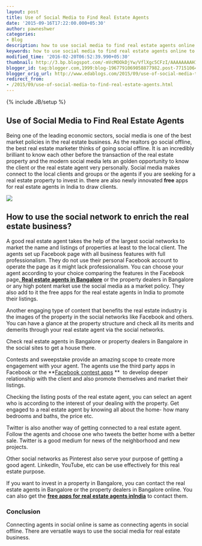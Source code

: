 ```yaml
---
layout: post
title: Use of Social Media to Find Real Estate Agents
date: '2015-09-16T17:22:00.000+05:30'
author: pawneshwer
categories:
- Blog
description: how to use social media to find real estate agents online to grow up your business,earn money from social media by growing your clients
keywords: how to use social media to find real estate agents online to grow up your business,earn money from social media by growing your clients
modified_time: '2016-02-20T06:52:39.990+05:30'
thumbnail: http://3.bp.blogspot.com/-mVcMOOkDjYw/VflXgc5CFzI/AAAAAAAAH1U/x0wGluvHM3w/s72-c/a.png
blogger_id: tag:blogger.com,1999:blog-1967791069058877982.post-7715106407270642508
blogger_orig_url: http://www.edablogs.com/2015/09/use-of-social-media-to-find-real-estate-agents.html
redirect_from:
- /2015/09/use-of-social-media-to-find-real-estate-agents.html
---
```


{% include JB/setup %}

## Use of Social Media to Find Real Estate Agents

Being one of the leading economic sectors, social media is one of the best market policies in the real estate business. As the realtors go social offline, the best real estate marketer thinks of going social offline. It is an incredibly brilliant to know each other before the transaction of the real estate property and the modern social media lets an golden opportunity to know the client or the real estate agent very personally. Social media makes connect to the local clients and groups or the agents if you are seeking for a real estate property to invest in. there are also newly innovated **free** apps for real estate agents in India to draw clients.

[![](http://3.bp.blogspot.com/-mVcMOOkDjYw/VflXgc5CFzI/AAAAAAAAH1U/x0wGluvHM3w/s320/a.png)](http://3.bp.blogspot.com/-mVcMOOkDjYw/VflXgc5CFzI/AAAAAAAAH1U/x0wGluvHM3w/s1600/a.png)

## **How to use the social network to enrich the real estate business?**

A good real estate agent takes the help of the largest social networks to market the name and listings of properties at least to the local client. The agents set up Facebook page with all business features with full professionalism. They do not use their personal Facebook account to operate the page as it might lack professionalism. You can choose your agent according to your choice comparing the features in the Facebook page[. **Real estate agents in Bangalore**](https://housing.com/in/agents/bangalore/bangalore) or the property dealers in Bangalore or any high potent market use the social media as a market policy. They also add to it the free apps for the real estate agents in India to promote their listings.

Another engaging type of content that benefits the real estate industry is the images of the property in the social networks like Facebook and others. You can have a glance at the property structure and check all its merits and demerits through your real estate agent via the social networks.

Check real estate agents in Bangalore or property dealers in Bangalore in the social sites to get a house there.

Contests and sweepstake provide an amazing scope to create more engagement with your agent. The agents use the third party apps in Facebook or the **[Facebook contest apps](http://www.agorapulse.com/blog/which-facebook-contest-app-is-a-good-fit-for-your-facebook-page) **  to develop deeper relationship with the client and also promote themselves and market their listings.

Checking the listing posts of the real estate agent, you can select an agent who is according to the interest of your dealing with the property. Get engaged to a real estate agent by knowing all about the home- how many bedrooms and baths, the price etc.

Twitter is also another way of getting connected to a real estate agent. Follow the agents and choose one who tweets the better home with a better sale. Twitter is a good medium for news of the neighborhood and new projects.

Other social networks as Pinterest also serve your purpose of getting a good agent. LinkedIn, YouTube, etc can be use effectively for this real estate purpose.

If you want to invest in a property in Bangalore, you can contact the real estate agents in Bangalore or the property dealers in Bangalore online. You can also get the **[free apps for real estate agents inIndia](https://play.google.com/store/apps/details?id=com.housing.android.agent)** to contact them.

### Conclusion

Connecting agents in social online is same as connecting agents in social offline. There are versatile ways to use the social media for real estate business.